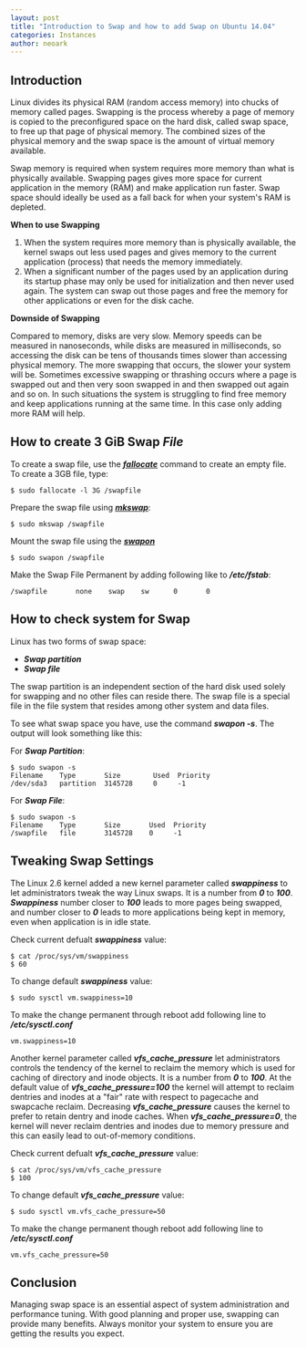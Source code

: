 ```yaml
---
layout: post
title: "Introduction to Swap and how to add Swap on Ubuntu 14.04"
categories: Instances
author: neoark
---
```

**Introduction**
------------
Linux divides its physical RAM (random access memory) into chucks of memory called pages. Swapping is the process whereby a page of memory is copied to the preconfigured space on the hard disk, called swap space, to free up that page of physical memory. The combined sizes of the physical memory and the swap space is the amount of virtual memory available.

Swap memory is required when system requires more memory than what is physically available. Swapping pages gives more space for current application in the memory (RAM) and make application run faster. Swap space should ideally be used as a fall back for when your system's RAM is depleted.

**When to use Swapping**

 1. When the system requires more memory than is physically available, the kernel swaps out less used pages and gives memory to the current application (process) that needs the memory immediately. 
 2. When a significant number of the pages used by an application during its startup phase may only be used for initialization and then never used again. The system can swap out those pages and free the memory for other applications or even for the disk cache.

**Downside of Swapping**

Compared to memory, disks are very slow. Memory speeds can be measured in nanoseconds, while disks are measured in milliseconds, so accessing the disk can be tens of thousands times slower than accessing physical memory. The more swapping that occurs, the slower your system will be. Sometimes excessive swapping or thrashing occurs where a page is swapped out and then very soon swapped in and then swapped out again and so on. In such situations the system is struggling to find free memory and keep applications running at the same time. In this case only adding more RAM will help.

**How to create 3 GiB Swap *File***
-----------------------------
To create a swap file, use the [***fallocate***](http://manpages.ubuntu.com/manpages/trusty/en/man1/fallocate.1.html) command to create an empty file. To create a 3GB file, type:

    $ sudo fallocate -l 3G /swapfile

Prepare the swap file using [***mkswap***](http://manpages.ubuntu.com/manpages/trusty/en/man8/mkswap.8.html):

    $ sudo mkswap /swapfile

Mount the swap file using the [***swapon***](http://manpages.ubuntu.com/manpages/trusty/en/man8/swapon.8.html)

    $ sudo swapon /swapfile

Make the Swap File Permanent by adding following like to ***/etc/fstab***:

    /swapfile       none    swap    sw      0       0
**How to check system for Swap**
----------------------------
Linux has two forms of swap space: 

 - ***Swap partition***
 - ***Swap file*** 

The swap partition is an independent section of the hard disk used solely for swapping and no other files can reside there. The swap file is a special file in the file system that resides among other system and data files.

To see what swap space you have, use the command ***swapon -s***. The output will look something like this:

For ***Swap Partition***:

    $ sudo swapon -s
    Filename    Type       Size        Used  Priority
    /dev/sda3   partition  3145728     0     -1

For ***Swap File***:

    $ sudo swapon -s
    Filename    Type       Size       Used  Priority
    /swapfile   file       3145728    0     -1

**Tweaking Swap Settings**
------------------------
The Linux 2.6 kernel added a new kernel parameter called ***swappiness*** to let administrators tweak the way Linux swaps. It is a number from ***0*** to ***100***. ***Swappiness*** number closer to ***100*** leads to more pages being swapped, and number closer to ***0*** leads to more applications being kept in memory, even when application is in idle state.

Check current defualt ***swappiness*** value:

    $ cat /proc/sys/vm/swappiness
    $ 60

To change default ***swappiness*** value:

    $ sudo sysctl vm.swappiness=10
 
 To make the change permanent through reboot add following line to ***/etc/sysctl.conf***

    vm.swappiness=10

Another kernel parameter called ***vfs_cache_pressure*** let administrators controls the tendency of the kernel to reclaim the memory which is used for caching of directory and inode objects. It is a number from ***0*** to ***100***. At the default value of ***vfs_cache_pressure=100*** the kernel will attempt to reclaim dentries and inodes at a "fair" rate with respect to pagecache and swapcache reclaim.  Decreasing ***vfs_cache_pressure*** causes the kernel to prefer to retain dentry and inode caches. When ***vfs_cache_pressure=0***, the kernel will never reclaim dentries and inodes due to memory pressure and this can easily lead to out-of-memory conditions. 

Check current defualt ***vfs_cache_pressure*** value:

    $ cat /proc/sys/vm/vfs_cache_pressure
    $ 100
To change default ***vfs_cache_pressure*** value:

    $ sudo sysctl vm.vfs_cache_pressure=50
 
 To make the change permanent though reboot add following line to ***/etc/sysctl.conf***

    vm.vfs_cache_pressure=50

**Conclusion**
--------------
Managing swap space is an essential aspect of system administration and performance tuning. With good planning and proper use, swapping can provide many benefits. Always monitor your system to ensure you are getting the results you expect.

